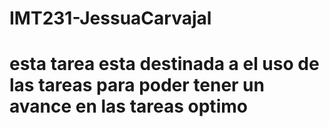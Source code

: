 # IMT231-JessuaCarvajal
# esta tarea esta destinada a el uso de las tareas para poder tener un avance en las tareas optimo
